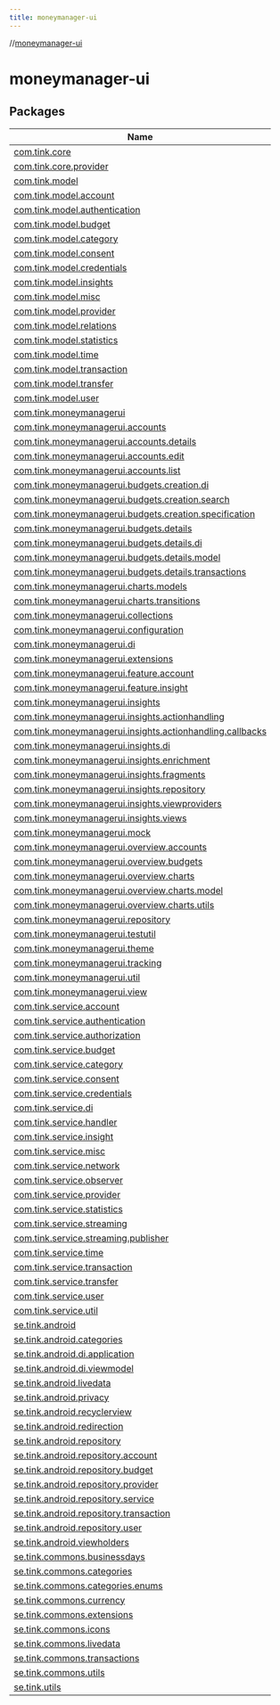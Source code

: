 ```yaml
---
title: moneymanager-ui
---
```

//[moneymanager-ui](index.html)



# moneymanager-ui



## Packages


| Name |
|---|
| [com.tink.core](moneymanager-ui/com.tink.core/index.html) |
| [com.tink.core.provider](moneymanager-ui/com.tink.core.provider/index.html) |
| [com.tink.model](moneymanager-ui/com.tink.model/index.html) |
| [com.tink.model.account](moneymanager-ui/com.tink.model.account/index.html) |
| [com.tink.model.authentication](moneymanager-ui/com.tink.model.authentication/index.html) |
| [com.tink.model.budget](moneymanager-ui/com.tink.model.budget/index.html) |
| [com.tink.model.category](moneymanager-ui/com.tink.model.category/index.html) |
| [com.tink.model.consent](moneymanager-ui/com.tink.model.consent/index.html) |
| [com.tink.model.credentials](moneymanager-ui/com.tink.model.credentials/index.html) |
| [com.tink.model.insights](moneymanager-ui/com.tink.model.insights/index.html) |
| [com.tink.model.misc](moneymanager-ui/com.tink.model.misc/index.html) |
| [com.tink.model.provider](moneymanager-ui/com.tink.model.provider/index.html) |
| [com.tink.model.relations](moneymanager-ui/com.tink.model.relations/index.html) |
| [com.tink.model.statistics](moneymanager-ui/com.tink.model.statistics/index.html) |
| [com.tink.model.time](moneymanager-ui/com.tink.model.time/index.html) |
| [com.tink.model.transaction](moneymanager-ui/com.tink.model.transaction/index.html) |
| [com.tink.model.transfer](moneymanager-ui/com.tink.model.transfer/index.html) |
| [com.tink.model.user](moneymanager-ui/com.tink.model.user/index.html) |
| [com.tink.moneymanagerui](moneymanager-ui/com.tink.moneymanagerui/index.html) |
| [com.tink.moneymanagerui.accounts](moneymanager-ui/com.tink.moneymanagerui.accounts/index.html) |
| [com.tink.moneymanagerui.accounts.details](moneymanager-ui/com.tink.moneymanagerui.accounts.details/index.html) |
| [com.tink.moneymanagerui.accounts.edit](moneymanager-ui/com.tink.moneymanagerui.accounts.edit/index.html) |
| [com.tink.moneymanagerui.accounts.list](moneymanager-ui/com.tink.moneymanagerui.accounts.list/index.html) |
| [com.tink.moneymanagerui.budgets.creation.di](moneymanager-ui/com.tink.moneymanagerui.budgets.creation.di/index.html) |
| [com.tink.moneymanagerui.budgets.creation.search](moneymanager-ui/com.tink.moneymanagerui.budgets.creation.search/index.html) |
| [com.tink.moneymanagerui.budgets.creation.specification](moneymanager-ui/com.tink.moneymanagerui.budgets.creation.specification/index.html) |
| [com.tink.moneymanagerui.budgets.details](moneymanager-ui/com.tink.moneymanagerui.budgets.details/index.html) |
| [com.tink.moneymanagerui.budgets.details.di](moneymanager-ui/com.tink.moneymanagerui.budgets.details.di/index.html) |
| [com.tink.moneymanagerui.budgets.details.model](moneymanager-ui/com.tink.moneymanagerui.budgets.details.model/index.html) |
| [com.tink.moneymanagerui.budgets.details.transactions](moneymanager-ui/com.tink.moneymanagerui.budgets.details.transactions/index.html) |
| [com.tink.moneymanagerui.charts.models](moneymanager-ui/com.tink.moneymanagerui.charts.models/index.html) |
| [com.tink.moneymanagerui.charts.transitions](moneymanager-ui/com.tink.moneymanagerui.charts.transitions/index.html) |
| [com.tink.moneymanagerui.collections](moneymanager-ui/com.tink.moneymanagerui.collections/index.html) |
| [com.tink.moneymanagerui.configuration](moneymanager-ui/com.tink.moneymanagerui.configuration/index.html) |
| [com.tink.moneymanagerui.di](moneymanager-ui/com.tink.moneymanagerui.di/index.html) |
| [com.tink.moneymanagerui.extensions](moneymanager-ui/com.tink.moneymanagerui.extensions/index.html) |
| [com.tink.moneymanagerui.feature.account](moneymanager-ui/com.tink.moneymanagerui.feature.account/index.html) |
| [com.tink.moneymanagerui.feature.insight](moneymanager-ui/com.tink.moneymanagerui.feature.insight/index.html) |
| [com.tink.moneymanagerui.insights](moneymanager-ui/com.tink.moneymanagerui.insights/index.html) |
| [com.tink.moneymanagerui.insights.actionhandling](moneymanager-ui/com.tink.moneymanagerui.insights.actionhandling/index.html) |
| [com.tink.moneymanagerui.insights.actionhandling.callbacks](moneymanager-ui/com.tink.moneymanagerui.insights.actionhandling.callbacks/index.html) |
| [com.tink.moneymanagerui.insights.di](moneymanager-ui/com.tink.moneymanagerui.insights.di/index.html) |
| [com.tink.moneymanagerui.insights.enrichment](moneymanager-ui/com.tink.moneymanagerui.insights.enrichment/index.html) |
| [com.tink.moneymanagerui.insights.fragments](moneymanager-ui/com.tink.moneymanagerui.insights.fragments/index.html) |
| [com.tink.moneymanagerui.insights.repository](moneymanager-ui/com.tink.moneymanagerui.insights.repository/index.html) |
| [com.tink.moneymanagerui.insights.viewproviders](moneymanager-ui/com.tink.moneymanagerui.insights.viewproviders/index.html) |
| [com.tink.moneymanagerui.insights.views](moneymanager-ui/com.tink.moneymanagerui.insights.views/index.html) |
| [com.tink.moneymanagerui.mock](moneymanager-ui/com.tink.moneymanagerui.mock/index.html) |
| [com.tink.moneymanagerui.overview.accounts](moneymanager-ui/com.tink.moneymanagerui.overview.accounts/index.html) |
| [com.tink.moneymanagerui.overview.budgets](moneymanager-ui/com.tink.moneymanagerui.overview.budgets/index.html) |
| [com.tink.moneymanagerui.overview.charts](moneymanager-ui/com.tink.moneymanagerui.overview.charts/index.html) |
| [com.tink.moneymanagerui.overview.charts.model](moneymanager-ui/com.tink.moneymanagerui.overview.charts.model/index.html) |
| [com.tink.moneymanagerui.overview.charts.utils](moneymanager-ui/com.tink.moneymanagerui.overview.charts.utils/index.html) |
| [com.tink.moneymanagerui.repository](moneymanager-ui/com.tink.moneymanagerui.repository/index.html) |
| [com.tink.moneymanagerui.testutil](moneymanager-ui/com.tink.moneymanagerui.testutil/index.html) |
| [com.tink.moneymanagerui.theme](moneymanager-ui/com.tink.moneymanagerui.theme/index.html) |
| [com.tink.moneymanagerui.tracking](moneymanager-ui/com.tink.moneymanagerui.tracking/index.html) |
| [com.tink.moneymanagerui.util](moneymanager-ui/com.tink.moneymanagerui.util/index.html) |
| [com.tink.moneymanagerui.view](moneymanager-ui/com.tink.moneymanagerui.view/index.html) |
| [com.tink.service.account](moneymanager-ui/com.tink.service.account/index.html) |
| [com.tink.service.authentication](moneymanager-ui/com.tink.service.authentication/index.html) |
| [com.tink.service.authorization](moneymanager-ui/com.tink.service.authorization/index.html) |
| [com.tink.service.budget](moneymanager-ui/com.tink.service.budget/index.html) |
| [com.tink.service.category](moneymanager-ui/com.tink.service.category/index.html) |
| [com.tink.service.consent](moneymanager-ui/com.tink.service.consent/index.html) |
| [com.tink.service.credentials](moneymanager-ui/com.tink.service.credentials/index.html) |
| [com.tink.service.di](moneymanager-ui/com.tink.service.di/index.html) |
| [com.tink.service.handler](moneymanager-ui/com.tink.service.handler/index.html) |
| [com.tink.service.insight](moneymanager-ui/com.tink.service.insight/index.html) |
| [com.tink.service.misc](moneymanager-ui/com.tink.service.misc/index.html) |
| [com.tink.service.network](moneymanager-ui/com.tink.service.network/index.html) |
| [com.tink.service.observer](moneymanager-ui/com.tink.service.observer/index.html) |
| [com.tink.service.provider](moneymanager-ui/com.tink.service.provider/index.html) |
| [com.tink.service.statistics](moneymanager-ui/com.tink.service.statistics/index.html) |
| [com.tink.service.streaming](moneymanager-ui/com.tink.service.streaming/index.html) |
| [com.tink.service.streaming.publisher](moneymanager-ui/com.tink.service.streaming.publisher/index.html) |
| [com.tink.service.time](moneymanager-ui/com.tink.service.time/index.html) |
| [com.tink.service.transaction](moneymanager-ui/com.tink.service.transaction/index.html) |
| [com.tink.service.transfer](moneymanager-ui/com.tink.service.transfer/index.html) |
| [com.tink.service.user](moneymanager-ui/com.tink.service.user/index.html) |
| [com.tink.service.util](moneymanager-ui/com.tink.service.util/index.html) |
| [se.tink.android](moneymanager-ui/se.tink.android/index.html) |
| [se.tink.android.categories](moneymanager-ui/se.tink.android.categories/index.html) |
| [se.tink.android.di.application](moneymanager-ui/se.tink.android.di.application/index.html) |
| [se.tink.android.di.viewmodel](moneymanager-ui/se.tink.android.di.viewmodel/index.html) |
| [se.tink.android.livedata](moneymanager-ui/se.tink.android.livedata/index.html) |
| [se.tink.android.privacy](moneymanager-ui/se.tink.android.privacy/index.html) |
| [se.tink.android.recyclerview](moneymanager-ui/se.tink.android.recyclerview/index.html) |
| [se.tink.android.redirection](moneymanager-ui/se.tink.android.redirection/index.html) |
| [se.tink.android.repository](moneymanager-ui/se.tink.android.repository/index.html) |
| [se.tink.android.repository.account](moneymanager-ui/se.tink.android.repository.account/index.html) |
| [se.tink.android.repository.budget](moneymanager-ui/se.tink.android.repository.budget/index.html) |
| [se.tink.android.repository.provider](moneymanager-ui/se.tink.android.repository.provider/index.html) |
| [se.tink.android.repository.service](moneymanager-ui/se.tink.android.repository.service/index.html) |
| [se.tink.android.repository.transaction](moneymanager-ui/se.tink.android.repository.transaction/index.html) |
| [se.tink.android.repository.user](moneymanager-ui/se.tink.android.repository.user/index.html) |
| [se.tink.android.viewholders](moneymanager-ui/se.tink.android.viewholders/index.html) |
| [se.tink.commons.businessdays](moneymanager-ui/se.tink.commons.businessdays/index.html) |
| [se.tink.commons.categories](moneymanager-ui/se.tink.commons.categories/index.html) |
| [se.tink.commons.categories.enums](moneymanager-ui/se.tink.commons.categories.enums/index.html) |
| [se.tink.commons.currency](moneymanager-ui/se.tink.commons.currency/index.html) |
| [se.tink.commons.extensions](moneymanager-ui/se.tink.commons.extensions/index.html) |
| [se.tink.commons.icons](moneymanager-ui/se.tink.commons.icons/index.html) |
| [se.tink.commons.livedata](moneymanager-ui/se.tink.commons.livedata/index.html) |
| [se.tink.commons.transactions](moneymanager-ui/se.tink.commons.transactions/index.html) |
| [se.tink.commons.utils](moneymanager-ui/se.tink.commons.utils/index.html) |
| [se.tink.utils](moneymanager-ui/se.tink.utils/index.html) |

